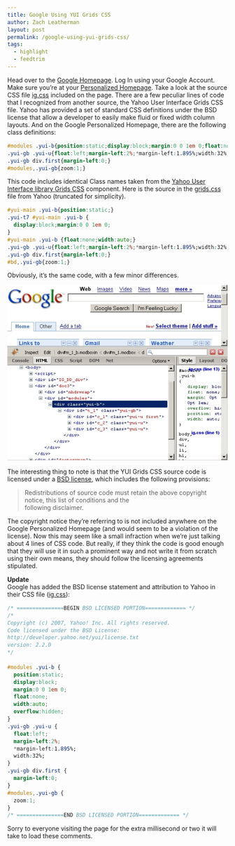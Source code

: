 ```yaml
---
title: Google Using YUI Grids CSS
author: Zach Leatherman
layout: post
permalink: /google-using-yui-grids-css/
tags:
  - highlight
  - feedtrim
---
```


Head over to the [Google Homepage][1]. Log In using your Google Account. Make sure you’re at your [Personalized Homepage][1]. Take a look at the source CSS file [ig.css][2] included on the page. There are a few peculiar lines of code that I recognized from another source, the Yahoo User Interface Grids CSS file. Yahoo has provided a set of standard CSS definitions under the BSD license that allow a developer to easily make fluid or fixed width column layouts. And on the Google Personalized Homepage, there are the following class definitions:

 [1]: http://www.google.com/ig?hl=en
 [2]: http://www.google.com/ig/f/tB22vfBbv0g/ig.css

``` css
#modules .yui-b{position:static;display:block;margin:0 0 1em 0;float:none;width:auto;overflow:hidden;}
.yui-gb .yui-u{float:left;margin-left:2%;*margin-left:1.895%;width:32%;}
.yui-gb div.first{margin-left:0;}
#modules,.yui-gb{zoom:1;}
```

This code includes identical Class names taken from the [Yahoo User Interface library Grids CSS][3] component. Here is the source in the [grids.css][4] file from Yahoo (truncated for simplicity).

 [3]: http://developer.yahoo.com/yui/grids/
 [4]: http://yui.yahooapis.com/2.2.0/build/grids/grids-min.css

``` css
#yui-main .yui-b{position:static;}
.yui-t7 #yui-main .yui-b {
  display:block;margin:0 0 1em 0;
}
#yui-main .yui-b {float:none;width:auto;}
.yui-gb .yui-u{float:left;margin-left:2%;*margin-left:1.895%;width:32%;}
.yui-gb div.first{margin-left:0;}
#bd,.yui-gb{zoom:1;}
```

Obviously, it’s the same code, with a few minor differences.

![Screenshot proof][5]

 [5]: /web/wp-content/uploads/2007/04/yuigrids-google1.jpg

The interesting thing to note is that the YUI Grids CSS source code is licensed under a [BSD license][6], which includes the following provisions:

 [6]: http://developer.yahoo.com/yui/license.html

> Redistributions of source code must retain the above copyright notice, this list of conditions and the  
> following disclaimer.

The copyright notice they’re referring to is not included anywhere on the Google Personalized Homepage (and would seem to be a violation of the license). Now this may seem like a small infraction when we’re just talking about 4 lines of CSS code. But really, if they think the code is good enough that they will use it in such a prominent way and not write it from scratch using their own means, they should follow the licensing agreements stipulated.

**Update**  
Google has added the BSD license statement and attribution to Yahoo in their CSS file ([ig.css][2]):

``` css
/* ===============BEGIN BSD LICENSED PORTION============= */
/*
Copyright (c) 2007, Yahoo! Inc. All rights reserved.
Code licensed under the BSD License:
http://developer.yahoo.net/yui/license.txt
version: 2.2.0
*/
 
#modules .yui-b {
  position:static;
  display:block;
  margin:0 0 1em 0;
  float:none;
  width:auto;
  overflow:hidden;
}
.yui-gb .yui-u {
  float:left;
  margin-left:2%;
  *margin-left:1.895%;
  width:32%;
}
.yui-gb div.first {
  margin-left:0;
}
#modules,.yui-gb {
  zoom:1;
}
/* ===============END BSD LICENSED PORTION============= */
```

Sorry to everyone visiting the page for the extra millisecond or two it will take to load these comments.
